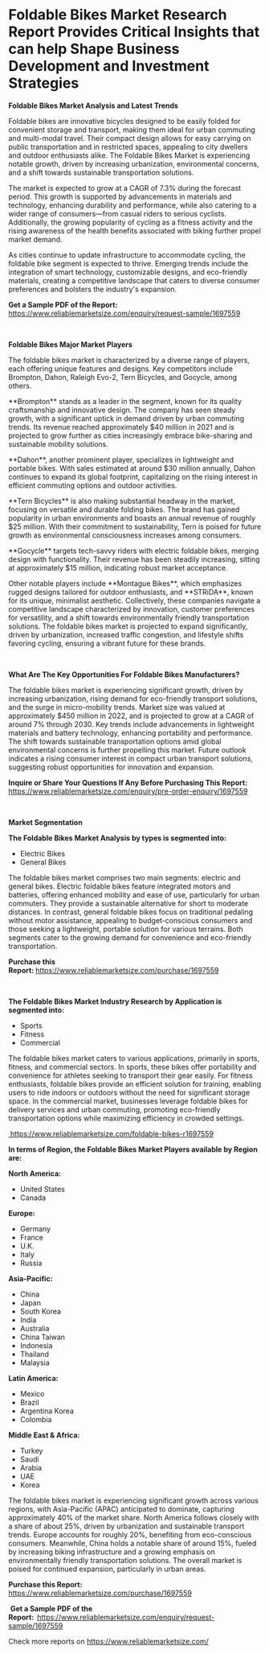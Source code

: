 <p><h1>Foldable Bikes Market Research Report Provides Critical Insights that can help Shape Business Development and Investment Strategies</h1></p><p><strong>Foldable Bikes Market Analysis and Latest Trends</strong></p>
<p><p>Foldable bikes are innovative bicycles designed to be easily folded for convenient storage and transport, making them ideal for urban commuting and multi-modal travel. Their compact design allows for easy carrying on public transportation and in restricted spaces, appealing to city dwellers and outdoor enthusiasts alike. The Foldable Bikes Market is experiencing notable growth, driven by increasing urbanization, environmental concerns, and a shift towards sustainable transportation solutions. </p><p>The market is expected to grow at a CAGR of 7.3% during the forecast period. This growth is supported by advancements in materials and technology, enhancing durability and performance, while also catering to a wider range of consumers—from casual riders to serious cyclists. Additionally, the growing popularity of cycling as a fitness activity and the rising awareness of the health benefits associated with biking further propel market demand. </p><p>As cities continue to update infrastructure to accommodate cycling, the foldable bike segment is expected to thrive. Emerging trends include the integration of smart technology, customizable designs, and eco-friendly materials, creating a competitive landscape that caters to diverse consumer preferences and bolsters the industry's expansion.</p></p>
<p><strong>Get a Sample PDF of the Report:&nbsp;</strong> <a href="https://www.reliablemarketsize.com/enquiry/request-sample/1697559?utm_campaign=1884&utm_medium=2&utm_source=Github&utm_content=ia&utm_term=06022025&utm_id=foldable-bikes">https://www.reliablemarketsize.com/enquiry/request-sample/1697559</a></p>
<p>&nbsp;</p>
<p><strong>Foldable Bikes Major Market Players</strong></p>
<p><p>The foldable bikes market is characterized by a diverse range of players, each offering unique features and designs. Key competitors include Brompton, Dahon, Raleigh Evo-2, Tern Bicycles, and Gocycle, among others.</p><p>**Brompton** stands as a leader in the segment, known for its quality craftsmanship and innovative design. The company has seen steady growth, with a significant uptick in demand driven by urban commuting trends. Its revenue reached approximately $40 million in 2021 and is projected to grow further as cities increasingly embrace bike-sharing and sustainable mobility solutions.</p><p>**Dahon**, another prominent player, specializes in lightweight and portable bikes. With sales estimated at around $30 million annually, Dahon continues to expand its global footprint, capitalizing on the rising interest in efficient commuting options and outdoor activities.</p><p>**Tern Bicycles** is also making substantial headway in the market, focusing on versatile and durable folding bikes. The brand has gained popularity in urban environments and boasts an annual revenue of roughly $25 million. With their commitment to sustainability, Tern is poised for future growth as environmental consciousness increases among consumers.</p><p>**Gocycle** targets tech-savvy riders with electric foldable bikes, merging design with functionality. Their revenue has been steadily increasing, sitting at approximately $15 million, indicating robust market acceptance.</p><p>Other notable players include **Montague Bikes**, which emphasizes rugged designs tailored for outdoor enthusiasts, and **STRiDA**, known for its unique, minimalist aesthetic. Collectively, these companies navigate a competitive landscape characterized by innovation, customer preferences for versatility, and a shift towards environmentally friendly transportation solutions. The foldable bikes market is projected to expand significantly, driven by urbanization, increased traffic congestion, and lifestyle shifts favoring cycling, ensuring a vibrant future for these brands.</p></p>
<p>&nbsp;</p>
<p><strong>What Are The Key Opportunities For Foldable Bikes Manufacturers?</strong></p>
<p><p>The foldable bikes market is experiencing significant growth, driven by increasing urbanization, rising demand for eco-friendly transport solutions, and the surge in micro-mobility trends. Market size was valued at approximately $450 million in 2022, and is projected to grow at a CAGR of around 7% through 2030. Key trends include advancements in lightweight materials and battery technology, enhancing portability and performance. The shift towards sustainable transportation options amid global environmental concerns is further propelling this market. Future outlook indicates a rising consumer interest in compact urban transport solutions, suggesting robust opportunities for innovation and expansion.</p></p>
<p><strong>Inquire or Share Your Questions If Any Before Purchasing This Report:</strong> <a href="https://www.reliablemarketsize.com/enquiry/pre-order-enquiry/1697559?utm_campaign=1884&utm_medium=2&utm_source=Github&utm_content=ia&utm_term=06022025&utm_id=foldable-bikes">https://www.reliablemarketsize.com/enquiry/pre-order-enquiry/1697559</a></p>
<p>&nbsp;</p>
<p><strong>Market Segmentation</strong></p>
<p><strong>The Foldable Bikes Market Analysis by types is segmented into:</strong></p>
<p><ul><li>Electric Bikes</li><li>General Bikes</li></ul></p>
<p><p>The foldable bikes market comprises two main segments: electric and general bikes. Electric foldable bikes feature integrated motors and batteries, offering enhanced mobility and ease of use, particularly for urban commuters. They provide a sustainable alternative for short to moderate distances. In contrast, general foldable bikes focus on traditional pedaling without motor assistance, appealing to budget-conscious consumers and those seeking a lightweight, portable solution for various terrains. Both segments cater to the growing demand for convenience and eco-friendly transportation.</p></p>
<p><strong>Purchase this Report:&nbsp;</strong><a href="https://www.reliablemarketsize.com/purchase/1697559?utm_campaign=1884&utm_medium=2&utm_source=Github&utm_content=ia&utm_term=06022025&utm_id=foldable-bikes">https://www.reliablemarketsize.com/purchase/1697559</a></p>
<p>&nbsp;</p>
<p><strong>The Foldable Bikes Market Industry Research by Application is segmented into:</strong></p>
<p><ul><li>Sports</li><li>Fitness</li><li>Commercial</li></ul></p>
<p><p>The foldable bikes market caters to various applications, primarily in sports, fitness, and commercial sectors. In sports, these bikes offer portability and convenience for athletes seeking to transport their gear easily. For fitness enthusiasts, foldable bikes provide an efficient solution for training, enabling users to ride indoors or outdoors without the need for significant storage space. In the commercial market, businesses leverage foldable bikes for delivery services and urban commuting, promoting eco-friendly transportation options while maximizing efficiency in crowded settings.</p></p>
<p><a href="https://www.reliablemarketsize.com/foldable-bikes-r1697559?utm_campaign=1884&utm_medium=2&utm_source=Github&utm_content=ia&utm_term=06022025&utm_id=foldable-bikes">&nbsp;https://www.reliablemarketsize.com/foldable-bikes-r1697559</a></p>
<p><strong>In terms of Region, the Foldable Bikes Market Players available by Region are:</strong></p>
<p>
    <p> <strong> North America: </strong>
        <ul>
            <li>United States</li>
            <li>Canada</li>
        </ul>
        </p> 
    <p> <strong> Europe: </strong>
        <ul>
            <li>Germany</li>
            <li>France</li>
            <li>U.K.</li>
            <li>Italy</li>
            <li>Russia</li>
        </ul>
        </p> 
    <p> <strong> Asia-Pacific: </strong>
        <ul>
            <li>China</li>
            <li>Japan</li>
            <li>South Korea</li>
            <li>India</li>
            <li>Australia</li>
            <li>China Taiwan</li>
            <li>Indonesia</li>
            <li>Thailand</li>
            <li>Malaysia</li>
        </ul>
        </p> 
    <p> <strong> Latin America: </strong>
        <ul>
            <li>Mexico</li>
            <li>Brazil</li>
            <li>Argentina Korea</li>
            <li>Colombia</li>
        </ul>
        </p> 
    <p> <strong> Middle East & Africa: </strong>
        <ul>
            <li>Turkey</li>
            <li>Saudi</li>
            <li>Arabia</li>
            <li>UAE</li>
            <li>Korea</li>
        </ul>
    </p>
    </p>
<p><p>The foldable bikes market is experiencing significant growth across various regions, with Asia-Pacific (APAC) anticipated to dominate, capturing approximately 40% of the market share. North America follows closely with a share of about 25%, driven by urbanization and sustainable transport trends. Europe accounts for roughly 20%, benefiting from eco-conscious consumers. Meanwhile, China holds a notable share of around 15%, fueled by increasing biking infrastructure and a growing emphasis on environmentally friendly transportation solutions. The overall market is poised for continued expansion, particularly in urban areas.</p></p>
<p><strong>Purchase this Report: </strong><a href="https://www.reliablemarketsize.com/purchase/1697559?utm_campaign=1884&utm_medium=2&utm_source=Github&utm_content=ia&utm_term=06022025&utm_id=foldable-bikes">https://www.reliablemarketsize.com/purchase/1697559</a></p>
<p>&nbsp;<strong>Get a Sample PDF of the Report:&nbsp;&nbsp;</strong><a href="https://www.reliablemarketsize.com/enquiry/request-sample/1697559?utm_campaign=1884&utm_medium=2&utm_source=Github&utm_content=ia&utm_term=06022025&utm_id=foldable-bikes">https://www.reliablemarketsize.com/enquiry/request-sample/1697559</a></p>
<p><strong></strong></p>
<p>Check more reports on <a href="https://www.reliablemarketsize.com/?utm_campaign=1884&utm_medium=2&utm_source=Github&utm_content=ia&utm_term=06022025&utm_id=foldable-bikes">https://www.reliablemarketsize.com/</a></p>